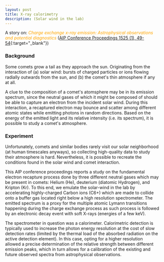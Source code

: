 ```yaml
---
layout: post
title: X-ray calorimetry
description: (Solar wind in the lab)
---
```


A story on:
<i style="color:Orange;"> Charge exchange x-ray emission: Astrophysical observations and potential diagnostics</i>
([AIP Conference Proceedings 1525 (1), 49-54](https://aip.scitation.org/doi/abs/10.1063/1.4802288){:target="_blank"})


### Background

Some comets grow a tail as they approach the sun. Originating from the interaction of (a) solar wind: bursts of charged particles or ions flowing radially outwards from the sun, and (b) the comet's thin atmosphere if any at all. 

A clue to the composition of a comet's atomsphere may be in its emission spectrum, since the neutral gases of which it might be composed of should be able to capture an electron from the incident solar wind. During this interaction, a recaptured electron may bounce and scatter among different atomic states while emitting photons in random directions. Based on the energy of the emitted light and its relative intensity (i.e. its spectrum), it is possible to study a comet's atmosphere. 

### Experiment

Unfortunately, comets and similar bodies rarely visit our solar neighborhood (at human timescales anyways), so collecting high-quality data to study their atmosphere is hard. Nevertheless, it is possible to recreate the conditions found in the solar wind and comet interaction. 

This AIP conference proceedings reports a study on the fundamental electron recapture process done by three different neutral gases which may be present in comets: Helium (He), deuterium (diatomic Hydrogen), and Kripton (Kr). To this end, we emulate the solar-wind in the lab by accelerating highly-charged Carbon ions (C6+) which are made to collide onto a buffer gas located right below a high resolution spectrometer. The emitted spectrum is a proxy for the multiple atomic Lymann transitions happening during the charge exchange process as such process is followed by an electronic decay event with soft X-rays (energies of a few keV). 

The spectrometer in question was a calorimeter. Calorimetric detection is typically used to increase the photon energy resolution at the cost of slow detection rates (limited by the thermal load of the absorbed radiation on the active detection element). In this case, opting for a higher resolution allowed a precise determination of the relative strength between different emission peaks, which in turn allows for a calibration of the existing and future observed spectra from astrophysical observations.